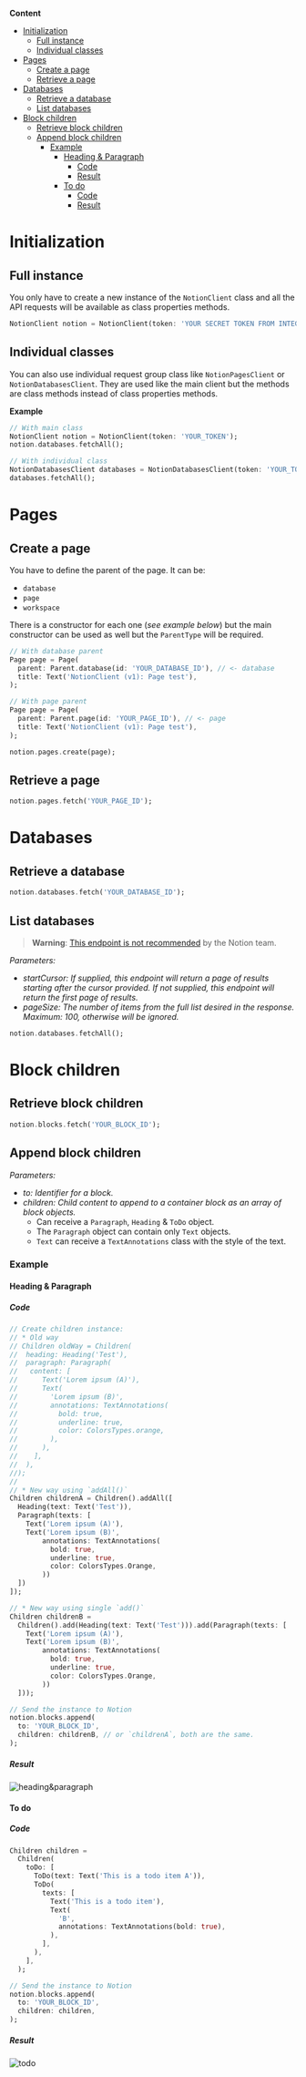 **Content**
- [Initialization](#initialization)
  - [Full instance](#full-instance)
  - [Individual classes](#individual-classes)
- [Pages](#pages)
  - [Create a page](#create-a-page)
  - [Retrieve a page](#retrieve-a-page)
- [Databases](#databases)
  - [Retrieve a database](#retrieve-a-database)
  - [List databases](#list-databases)
- [Block children](#block-children)
  - [Retrieve block children](#retrieve-block-children)
  - [Append block children](#append-block-children)
    - [Example](#example)
      - [Heading & Paragraph](#heading--paragraph)
        - [Code](#code)
        - [Result](#result)
      - [To do](#to-do)
        - [Code](#code-1)
        - [Result](#result-1)

# Initialization
## Full instance
You only have to create a new instance of the `NotionClient` class and all the API requests will be available as class properties methods.
```dart
NotionClient notion = NotionClient(token: 'YOUR SECRET TOKEN FROM INTEGRATIONS PAGE');
```

## Individual classes
You can also use individual request group class like `NotionPagesClient` or `NotionDatabasesClient`. They are used like the main client but the methods are class methods instead of class properties methods.

**Example**
```dart
// With main class
NotionClient notion = NotionClient(token: 'YOUR_TOKEN');
notion.databases.fetchAll();

// With individual class
NotionDatabasesClient databases = NotionDatabasesClient(token: 'YOUR_TOKEN');
databases.fetchAll();
```

# Pages
## Create a page
You have to define the parent of the page. It can be:
- `database`
- `page`
- `workspace`

There is a constructor for each one (_see example below_) but the main constructor can be used as well but the `ParentType` will be required.
```dart
// With database parent
Page page = Page(
  parent: Parent.database(id: 'YOUR_DATABASE_ID'), // <- database
  title: Text('NotionClient (v1): Page test'),
);

// With page parent
Page page = Page(
  parent: Parent.page(id: 'YOUR_PAGE_ID'), // <- page
  title: Text('NotionClient (v1): Page test'),
);

notion.pages.create(page);
```

## Retrieve a page
```dart
notion.pages.fetch('YOUR_PAGE_ID');
```

# Databases
## Retrieve a database
```dart
notion.databases.fetch('YOUR_DATABASE_ID');
```

## List databases
> **Warning**: [This endpoint is not recommended][1] by the Notion team.

_Parameters:_
- _startCursor: If supplied, this endpoint will return a page of results starting after the cursor provided. If not supplied, this endpoint will return the first page of results._
- _pageSize: The number of items from the full list desired in the response. Maximum: 100, otherwise will be ignored._
```dart
notion.databases.fetchAll();
```

# Block children
## Retrieve block children
```dart
notion.blocks.fetch('YOUR_BLOCK_ID');
```

## Append block children
_Parameters:_
- _to: Identifier for a block._
- _children: Child content to append to a container block as an array of block objects._
  - Can receive a `Paragraph`, `Heading` & `ToDo` object.
  - The `Paragraph` object can contain only `Text` objects.
  - `Text` can receive a `TextAnnotations` class with the style of the text.

### Example
#### Heading & Paragraph
##### Code
```dart
// Create children instance:
// * Old way
// Children oldWay = Children(
//  heading: Heading('Test'),
//  paragraph: Paragraph(
//   content: [
//      Text('Lorem ipsum (A)'),
//      Text(
//        'Lorem ipsum (B)',
//        annotations: TextAnnotations(
//          bold: true,
//          underline: true,
//          color: ColorsTypes.orange,
//        ),
//      ),
//    ],
//  ),
//);
//
// * New way using `addAll()`
Children childrenA = Children().addAll([
  Heading(text: Text('Test')),
  Paragraph(texts: [
    Text('Lorem ipsum (A)'),
    Text('Lorem ipsum (B)',
        annotations: TextAnnotations(
          bold: true,
          underline: true,
          color: ColorsTypes.Orange,
        ))
  ])
]);

// * New way using single `add()`
Children childrenB =
  Children().add(Heading(text: Text('Test'))).add(Paragraph(texts: [
    Text('Lorem ipsum (A)'),
    Text('Lorem ipsum (B)',
        annotations: TextAnnotations(
          bold: true,
          underline: true,
          color: ColorsTypes.Orange,
        ))
  ]));

// Send the instance to Notion
notion.blocks.append(
  to: 'YOUR_BLOCK_ID',
  children: childrenB, // or `childrenA`, both are the same.
);
```

##### Result
![heading&paragraph](https://raw.githubusercontent.com/jonathangomz/notion_api/main/example/images/heading_paragraph.png)

#### To do
##### Code
```dart
Children children = 
  Children(
    toDo: [
      ToDo(text: Text('This is a todo item A')),
      ToDo(
        texts: [
          Text('This is a todo item'),
          Text(
            'B',
            annotations: TextAnnotations(bold: true),
          ),
        ],
      ),
    ],
  );

// Send the instance to Notion
notion.blocks.append(
  to: 'YOUR_BLOCK_ID',
  children: children,
);
```

##### Result
![todo](https://raw.githubusercontent.com/jonathangomz/notion_api/main/example/images/todo.png)

[1]: https://developers.notion.com/reference/get-databases